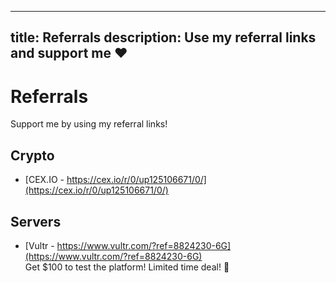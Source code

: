 ----
title: Referrals
description: Use my referral links and support me ❤️
----

# Referrals
Support me by using my referral links!

## Crypto
* [CEX.IO - https://cex.io/r/0/up125106671/0/](https://cex.io/r/0/up125106671/0/)

## Servers
* [Vultr - https://www.vultr.com/?ref=8824230-6G](https://www.vultr.com/?ref=8824230-6G)  
  Get $100 to test the platform! Limited time deal! 🎉
